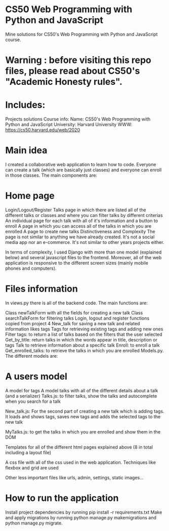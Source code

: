 # CS50 Web Programming with Python and JavaScript
Mine solutions for CS50's Web Programming with Python and JavaScript course.

# Warning : before visiting this repo files, please read about CS50's "Academic Honesty rules".

# Includes:
Projects solutions
Course info:
Name: CS50's Web Programming with Python and JavaScript
University: Harvard University
WWW: https://cs50.harvard.edu/web/2020

# Main idea
I created a collaborative web application to learn how to code. Everyone can create a talk (which are basically just classes) and everyone can enroll in those classes. The main components are:

# Home page
Login/Logout/Register
Talks page in which there are listed all of the different talks or classes and where you can filter talks by different criterias
An individual page for each talk with all of it's information and a button to enroll
A page in which you can access all of the talks in which you are enrolled
A page to create new talks
Distinctiveness and Complexity
The page is not similar to anything we have already created. It's not a social media app nor an e-commerce. It's not similar to other years projects either.

In terms of complexity, I used Django with more than one model (explained below) and several javascript files to the frontend. Moreover, all of the web application is responsive to the different screen sizes (mainly mobile phones and computers).

# Files information
In views.py there is all of the backend code. The main functions are:

Class newTalkForm with all the fields for creating a new talk
Class searchTalkForm for filtering talks
Login, logout and register functions copied from project 4
New_talk for saving a new talk and related information likes tags
Tags for retrieving existing tags and adding new ones
Filter tags: to return a list of talks based on the filters that the user selected
Get_by_title: return talks in which the words appear in title, description or tags
Talk to retrieve information about a specific talk
Enroll: to enroll a talk
Get_enrolled_talks: to retrieve the talks in which you are enrolled
Models.py. The different models are:

# A users model
A model for tags
A model talks with all of the different details about a talk (and a serializer)
Talks.js: to filter talks, show the talks and autocomplete when you search for a talk

New_talk.js: For the second part of creating a new talk which is adding tags. It loads and shows tags, saves new tags and adds the selected tags to the new talk

MyTalks.js: to get the talks in which you are enrolled and show them in the DOM

Templates for all of the different html pages explained above (8 in total including a layout file)

A css file with all of the css used in the web application. Techniques like flexbox and grid are used

Other less important files like urls, admin, settings, static images...

# How to run the application
Install project dependencies by running pip install -r requirements.txt
Make and apply migrations by running python manage.py makemigrations and python manage.py migrate.
